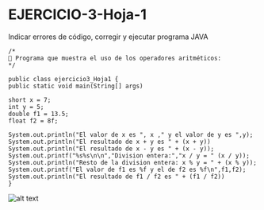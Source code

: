 # EJERCICIO-3-Hoja-1
Indicar errores de código, corregir y ejecutar programa JAVA


    /*
    📌 Programa que muestra el uso de los operadores aritméticos:
    */
    
    public class ejercicio3_Hoja1 {        
    public static void main(String[] args)  
 
    short x = 7;
    int y = 5;
    double f1 = 13.5; 
    float f2 = 8f;

    System.out.println("El valor de x es ", x ," y el valor de y es ",y);
    System.out.println("El resultado de x + y es " + (x + y))
    System.out.println("El resultado de x - y es " + (x - y));
    System.out.printf("%s%s\n\n","Division entera:","x / y = " (x / y)); 
    System.out.println("Resto de la division entera: x % y = " + (x % y));
    System.out.printf("El valor de f1 es %f y el de f2 es %f\n",f1,f2);
    System.out.println("El resultado de f1 / f2 es " + (f1 / f2))
    }


![alt text](https://repository-images.githubusercontent.com/541168959/3fd1cafb-9fa8-4254-bdc1-bf655753fd8d)

